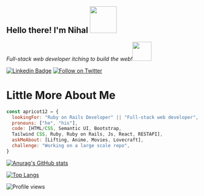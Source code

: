 <h2> Hello there! I'm Nihal <img src="https://media.giphy.com/media/26Fxy3Iz1ari8oytO/giphy.gif" width="70"></h2>

<p><em>Full-stack web developer itching to build the web!</em><img src="https://media.giphy.com/media/XGma2iRIHTKkwqRkFl/giphy.gif" width="50"></p>



[![Linkedin Badge](https://img.shields.io/badge/-Ari%20Karim-blue?style=flat-square&logo=Linkedin&logoColor=white&link=https://www.linkedin.com/in/aprikot-web)](https://www.linkedin.com/in/aprikot-web)
[![Follow on Twitter](https://img.shields.io/badge/--twitter?label=Twitter&logo=Twitter&style=social)](https://twitter.com/apricotfoxtrot)




# Little More About Me
```javascript
const apricot12 = {
  lookingFor: "Ruby on Rails Developer" || "Full-stack web developer",
  pronouns: ["he", "his"],
  code: [HTML/CSS, Semantic UI, Bootstrap, 
  Tailwind CSS, Ruby, Ruby on Rails, Js, React, RESTAPI],
  askMeAbout: [Lifting, Anime, Movies, Lovecraft],
  challenge: "Working on a large scale repo",
}
```

<!--
**apricot12/apricot12** is a ✨ _special_ ✨ repository because its `README.md` (this file) appears on your GitHub profile.

Here are some ideas to get you started:

- 🔭 I’m currently working on ...
- 🌱 I’m currently learning ..
- 👯 I’m looking to collaborate on ...
- 🤔 I’m looking for help with ...
- 💬 Ask me about ...
- 📫 How to reach me: ...
- 😄 Pronouns: ...
- ⚡ Fun fact: ...
-->
[![Anurag's GitHub stats](https://github-readme-stats.vercel.app/api?username=apricot12&theme=dracula)](https://github.com/apricot12)

[![Top Langs](https://github-readme-stats.vercel.app/api/top-langs/?username=apricot12&theme=dracula)](https://github.com/apricot12-readme-stats)

![Profile views](https://gpvc.arturio.dev/apricot12)
